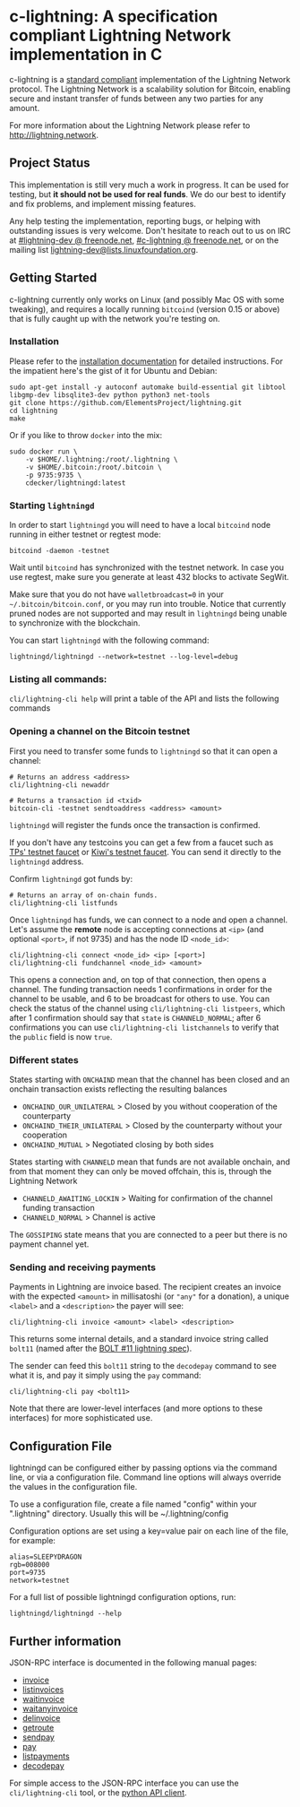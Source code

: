 # c-lightning: A specification compliant Lightning Network implementation in C

c-lightning is a [standard compliant](https://github.com/lightningnetwork/lightning-rfc) implementation of the Lightning Network protocol.
The Lightning Network is a scalability solution for Bitcoin, enabling secure and instant transfer of funds between any two parties for any amount.

For more information about the Lightning Network please refer to http://lightning.network.

## Project Status

This implementation is still very much a work in progress. It can be used for testing, but __it should not be used for real funds__.
We do our best to identify and fix problems, and implement missing features.

Any help testing the implementation, reporting bugs, or helping with outstanding issues is very welcome.
Don't hesitate to reach out to us on IRC at [#lightning-dev @ freenode.net](http://webchat.freenode.net/?channels=%23lightning-dev), [#c-lightning @ freenode.net](http://webchat.freenode.net/?channels=%23c-lightning), or on the mailing list [lightning-dev@lists.linuxfoundation.org](https://lists.linuxfoundation.org/mailman/listinfo/lightning-dev).

## Getting Started

c-lightning currently only works on Linux (and possibly Mac OS with some tweaking), and requires a locally running `bitcoind` (version 0.15 or above) that is fully caught up with the network you're testing on.

### Installation

Please refer to the [installation documentation](doc/INSTALL.md) for detailed instructions.
For the impatient here's the gist of it for Ubuntu and Debian:

```
sudo apt-get install -y autoconf automake build-essential git libtool libgmp-dev libsqlite3-dev python python3 net-tools
git clone https://github.com/ElementsProject/lightning.git
cd lightning
make
```

Or if you like to throw `docker` into the mix:

```
sudo docker run \
	-v $HOME/.lightning:/root/.lightning \
	-v $HOME/.bitcoin:/root/.bitcoin \
	-p 9735:9735 \
	cdecker/lightningd:latest
```
### Starting `lightningd`

In order to start `lightningd` you will need to have a local `bitcoind` node running in either testnet or regtest mode:

```
bitcoind -daemon -testnet
```

Wait until `bitcoind` has synchronized with the testnet network. In case you use regtest, make sure you generate at least 432 blocks to activate SegWit.

Make sure that you do not have `walletbroadcast=0` in your
`~/.bitcoin/bitcoin.conf`, or you may run into trouble. Notice that
currently pruned nodes are not supported and may result in
`lightningd` being unable to synchronize with the blockchain.

You can start `lightningd` with the following command:

```
lightningd/lightningd --network=testnet --log-level=debug
```

### Listing all commands:
`cli/lightning-cli help` will print a table of the API and lists the following commands

### Opening a channel on the Bitcoin testnet

First you need to transfer some funds to `lightningd` so that it can open a channel:

```
# Returns an address <address>
cli/lightning-cli newaddr

# Returns a transaction id <txid>
bitcoin-cli -testnet sendtoaddress <address> <amount>
```

`lightningd` will register the funds once the transaction is
confirmed.

If you don't have any testcoins you can get a few from a faucet
such as [TPs' testnet faucet](http://tpfaucet.appspot.com/) or
[Kiwi's testnet faucet](https://testnet.manu.backend.hamburg/faucet).
You can send it directly to the `lightningd` address.

Confirm `lightningd` got funds by:

```
# Returns an array of on-chain funds.
cli/lightning-cli listfunds
```

Once `lightningd` has funds, we can connect to a node and open a
channel.
Let's assume the **remote** node is accepting connections at
`<ip>` (and optional `<port>`, if not 9735) and has the node ID
`<node_id>`:

```
cli/lightning-cli connect <node_id> <ip> [<port>]
cli/lightning-cli fundchannel <node_id> <amount>
```

This opens a connection and, on top of that connection, then opens a channel.
The funding transaction needs 1 confirmations in order for the channel to be usable, and 6 to be broadcast for others to use.
You can check the status of the channel using `cli/lightning-cli listpeers`, which after 1 confirmation should say that `state` is `CHANNELD_NORMAL`; after 6 confirmations you can use `cli/lightning-cli listchannels` to verify that the `public` field is now `true`.
 
### Different states 

States starting with `ONCHAIND` mean that the channel has been closed and an onchain transaction exists reflecting the resulting balances
* `ONCHAIND_OUR_UNILATERAL` > Closed by you without cooperation of the counterparty
* `ONCHAIND_THEIR_UNILATERAL` > Closed by the counterparty without your cooperation
* `ONCHAIND_MUTUAL` > Negotiated closing by both sides

States starting with `CHANNELD` mean that funds are not available onchain, and from that moment they can only be moved offchain, this is, through the Lightning Network
* `CHANNELD_AWAITING_LOCKIN` > Waiting for confirmation of the channel funding transaction
* `CHANNELD_NORMAL` > Channel is active

The `GOSSIPING` state means that you are connected to a peer but there is no payment channel yet.

### Sending and receiving payments

Payments in Lightning are invoice based.
The recipient creates an invoice with the expected `<amount>` in millisatoshi (or `"any"` for a donation), a unique `<label>` and a `<description>` the payer will see:

```
cli/lightning-cli invoice <amount> <label> <description>
```

This returns some internal details, and a standard invoice string called `bolt11` (named after the [BOLT #11 lightning spec](https://github.com/lightningnetwork/lightning-rfc/blob/master/11-payment-encoding.md)).

The sender can feed this `bolt11` string to the `decodepay` command to see what it is, and pay it simply using the `pay` command:

```
cli/lightning-cli pay <bolt11>
```

Note that there are lower-level interfaces (and more options to these interfaces) for more sophisticated use.

## Configuration File
lightningd can be configured either by passing options via the command line, or via a configuration file. Command line options will always override the values in the configuration file.

To use a configuration file, create a file named "config" within your ".lightning" directory. Usually this will be ~/.lightning/config

Configuration options are set using a key=value pair on each line of the file, for example:
```
alias=SLEEPYDRAGON
rgb=008000
port=9735
network=testnet
```

For a full list of possible lightningd configuration options, run:
```
lightningd/lightningd --help
```

## Further information

JSON-RPC interface is documented in the following manual pages:

* [invoice](doc/lightning-invoice.7.txt)
* [listinvoices](doc/lightning-listinvoices.7.txt)
* [waitinvoice](doc/lightning-waitinvoice.7.txt)
* [waitanyinvoice](doc/lightning-waitanyinvoice.7.txt)
* [delinvoice](doc/lightning-delinvoice.7.txt)
* [getroute](doc/lightning-getroute.7.txt)
* [sendpay](doc/lightning-sendpay.7.txt)
* [pay](doc/lightning-pay.7.txt)
* [listpayments](doc/lightning-listpayments.7.txt)
* [decodepay](doc/lightning-decodepay.7.txt)

For simple access to the JSON-RPC interface you can use the `cli/lightning-cli` tool, or the [python API client](contrib/pylightning).
